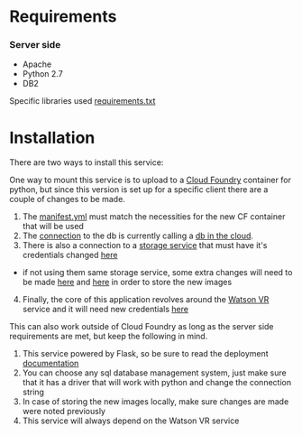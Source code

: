 Requirements
======

### Server side
* Apache
* Python 2.7
* DB2

Specific libraries used
[requirements.txt][]


# Installation
There are two ways to install this service:

One way to mount this service is to upload to a  [Cloud Foundry][] container for python, but since this version is set up for a specific client there are a couple of changes to be made.
1. The [manifest.yml][] must match the necessities for the new CF container that will be used
2. The [connection][] to the db is currently calling a [db in the cloud][].
3. There is also a connection to a [storage service][] that must have it's credentials changed [here](https://bit.ly/2uuvpAW)
  * if not using them same storage service, some extra changes will need to be made [here](https://bit.ly/2L3WgOh) and [here](https://bit.ly/2LpNExB) in order to store the new images
4. Finally, the core of this application revolves around the [Watson VR][] service and it will need new credentials [here](https://bit.ly/2LqxUhn)

This can also work outside of Cloud Foundry as long as the server side requirements are met, but keep the following in mind.
1. This service powered by Flask, so be sure to read the deployment [documentation][]
2. You can choose any sql database management system, just make sure that it has a driver that will work with python and change the connection string
3. In case of storing the new images locally, make sure changes are made were noted previously
4. This service will always depend on the Watson VR service

[requirements.txt]: https://git.ng.bluemix.net/carlos.santillan/test-watson-ver/blob/master/requirements.txt
[Cloud Foundry]: https://console.bluemix.net/catalog/starters/python-flask
[manifest.yml]: https://git.ng.bluemix.net/carlos.santillan/test-watson-ver/blob/master/manifest.yml
[connection]: https://git.ng.bluemix.net/carlos.santillan/test-watson-ver/blob/master/welcome_consultas.py#L14
[db in the cloud]: https://console.bluemix.net/catalog/services/db2-warehouse
[storage service]: https://console.bluemix.net/catalog/services/cloud-object-storage
[Watson VR]: https://console.bluemix.net/catalog/services/visual-recognition
[documentation]: http://flask.pocoo.org/docs/1.0/tutorial/deploy/

